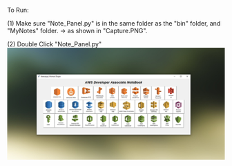 To Run:

(1) Make sure "Note_Panel.py" is in the same folder as the "bin" folder, and "MyNotes" folder.
    -> as shown in "Capture.PNG".

(2) Double Click "Note_Panel.py"
![AWSNotesApp.PNG](https://github.com/Mikeziegler123/AWSNotesApp/blob/master/NotesApp.PNG?raw=true)
